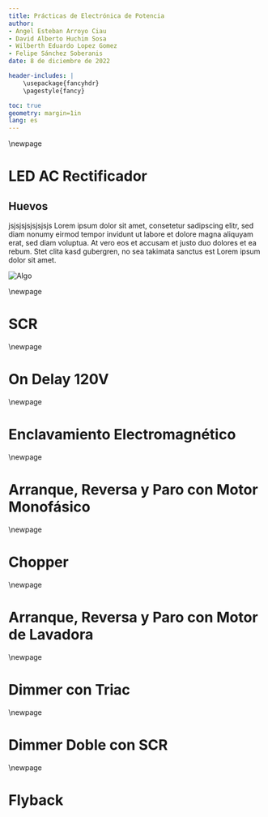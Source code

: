 ```yaml
---
title: Prácticas de Electrónica de Potencia
author:
- Angel Esteban Arroyo Ciau
- David Alberto Huchim Sosa
- Wilberth Eduardo Lopez Gomez
- Felipe Sánchez Soberanis
date: 8 de diciembre de 2022

header-includes: |
    \usepackage{fancyhdr}
    \pagestyle{fancy}

toc: true
geometry: margin=1in
lang: es
---
```


\newpage
# LED AC Rectificador

## Huevos
jsjsjsjsjsjsjsjs
Lorem ipsum dolor sit amet, consetetur sadipscing elitr, sed diam nonumy eirmod tempor invidunt ut labore et dolore magna aliquyam erat, sed diam voluptua. At vero eos et accusam et justo duo dolores et ea rebum. Stet clita kasd gubergren, no sea takimata sanctus est Lorem ipsum dolor sit amet.

![Algo](media/img.png)

\newpage
# SCR

\newpage
# On Delay 120V

\newpage
# Enclavamiento Electromagnético

\newpage
# Arranque, Reversa y Paro con Motor Monofásico

\newpage
# Chopper

\newpage
# Arranque, Reversa y Paro con Motor de Lavadora

\newpage
# Dimmer con Triac

\newpage
# Dimmer Doble con SCR

\newpage
# Flyback

